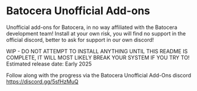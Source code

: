 # Batocera Unofficial Add-ons
Unofficial add-ons for Batocera, in no way affiliated with the Batocera development team! Install at your own risk, you will find no support in the official discord, better to ask for support in our own discord!



WIP - DO NOT ATTEMPT TO INSTALL ANYTHING UNTIL THIS README IS COMPLETE, IT WILL MOST LIKELY BREAK YOUR SYSTEM IF YOU TRY TO!<br>
Estimated release date: Early 2025

Follow along with the progress via the Batocera Unofficial Add-Ons discord https://discord.gg/5sfHzMuQ

